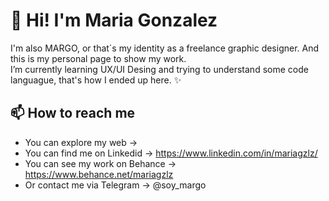 # 👋 Hi! I'm Maria Gonzalez
I'm also MARGO, or  that´s my identity as a freelance graphic designer. And this is my personal page to show my work.
<br>I’m currently learning UX/UI Desing and trying to understand some code languague, that's how I ended up here. ✨

## 📫 How to reach me
- You can explore my web → 
- You can find me on Linkedid → https://www.linkedin.com/in/mariagzlz/
- You can see my work on Behance → https://www.behance.net/mariagzlz
- Or contact me via Telegram → @soy_margo

